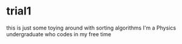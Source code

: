 # trial1

this is just some toying around with sorting algorithms
I'm a Physics undergraduate who codes in my free time
